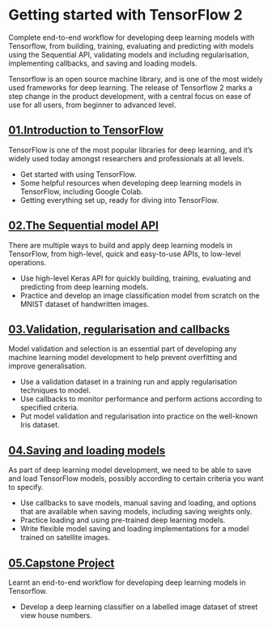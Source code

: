 # Getting started with TensorFlow 2
Complete end-to-end workflow for developing deep learning models with Tensorflow, from building, training, evaluating and predicting with models using the Sequential API, validating models and including regularisation, implementing callbacks, and saving and loading models. 

Tensorflow is an open source machine library, and is one of the most widely used frameworks for deep learning. The release of Tensorflow 2 marks a step change in the product development, with a central focus on ease of use for all users, from beginner to advanced level.

## [01.Introduction to TensorFlow](https://github.com/udaypratapyati/DeepLearning_With_Tensorflow2/tree/master/03.Getting%20started%20with%20TensorFlow%202/01.Introduction%20to%20TensorFlow/notebooks)
TensorFlow is one of the most popular libraries for deep learning, and it’s widely used today amongst researchers and professionals at all levels. 
- Get started with using TensorFlow. 
- Some helpful resources when developing deep learning models in TensorFlow, including Google Colab. 
- Getting everything set up, ready for diving into TensorFlow.

## [02.The Sequential model API](https://github.com/udaypratapyati/DeepLearning_With_Tensorflow2/tree/master/03.Getting%20started%20with%20TensorFlow%202/02.The%20Sequential%20model%20API)
There are multiple ways to build and apply deep learning models in TensorFlow, from high-level, quick and easy-to-use APIs, to low-level operations. 
- Use high-level Keras API for quickly building, training, evaluating and predicting from deep learning models. 
- Practice and develop an image classification model from scratch on the MNIST dataset of handwritten images.

## [03.Validation, regularisation and callbacks](https://github.com/udaypratapyati/DeepLearning_With_Tensorflow2/tree/master/03.Getting%20started%20with%20TensorFlow%202/03.Validation%20Regularisation%20And%20Callbacks)
Model validation and selection is an essential part of developing any machine learning model development to help prevent overfitting and improve generalisation. 
- Use a validation dataset in a training run and apply regularisation techniques to model.
- Use callbacks to monitor performance and perform actions according to specified criteria. 
- Put model validation and regularisation into practice on the well-known Iris dataset.

## [04.Saving and loading models](https://github.com/udaypratapyati/DeepLearning_With_Tensorflow2/tree/master/03.Getting%20started%20with%20TensorFlow%202/04.Saving%20and%20loading%20models)
As part of deep learning model development, we need to be able to save and load TensorFlow models, possibly according to certain criteria you want to specify.
- Use callbacks to save models, manual saving and loading, and options that are available when saving models, including saving weights only. 
- Practice loading and using pre-trained deep learning models. 
- Write flexible model saving and loading implementations for a model trained on satellite images.

## [05.Capstone Project](https://github.com/udaypratapyati/DeepLearning_With_Tensorflow2/tree/master/03.Getting%20started%20with%20TensorFlow%202/05.Capstone%20Project)
Learnt an end-to-end workflow for developing deep learning models in Tensorflow. 
- Develop a deep learning classifier on a labelled image dataset of street view house numbers.